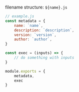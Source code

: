 filename structure: `${name}.js`
```js
// example.js
const metadata = {
    name: `name`,
    description: `description`,
    version: `version`,
    author: `author`,
}

const exec = (inputs) => {
    // do something with inputs
}

module.exports = {
    metadata,
    exec
}
```